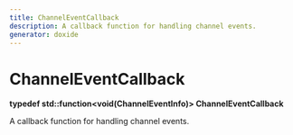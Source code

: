 ```yaml
---
title: ChannelEventCallback
description: A callback function for handling channel events.
generator: doxide
---
```



# ChannelEventCallback

**typedef std::function&lt;void(ChannelEventInfo)&gt; ChannelEventCallback**


A callback function for handling channel events.


    


